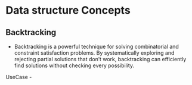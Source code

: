 # Data structure Concepts

## Backtracking

- Backtracking is a powerful technique for solving combinatorial and constraint satisfaction problems. By systematically exploring and rejecting partial solutions that don’t work, backtracking can efficiently find solutions without checking every possibility.

UseCase - 
